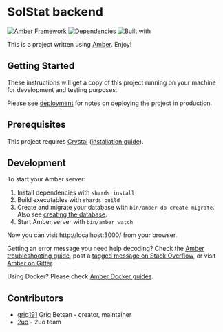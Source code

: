 # SolStat backend

[![Amber Framework](https://img.shields.io/badge/using-amber_framework-orange.svg)](https://amberframework.org)
[![Dependencies](https://img.shields.io/badge/dependencies-shards-brightgreen.svg)](https://github.com/2uo/SolStat-backend/blob/master/shard.yml)
![Built with](https://img.shields.io/badge/built%20with-crystal-black.svg)

This is a project written using [Amber](https://amberframework.org). Enjoy!

## Getting Started

These instructions will get a copy of this project running on your machine for development and testing purposes.

Please see [deployment](https://docs.amberframework.org/amber/deployment) for notes on deploying the project in production.

## Prerequisites

This project requires [Crystal](https://crystal-lang.org/) ([installation guide](https://crystal-lang.org/docs/installation/)).

## Development

To start your Amber server:

1. Install dependencies with `shards install`
2. Build executables with `shards build`
3. Create and migrate your database with `bin/amber db create migrate`. Also see [creating the database](https://docs.amberframework.org/amber/guides/create-new-app#creating-the-database).
4. Start Amber server with `bin/amber watch`

Now you can visit http://localhost:3000/ from your browser.

Getting an error message you need help decoding? Check the [Amber troubleshooting guide](https://docs.amberframework.org/amber/troubleshooting), post a [tagged message on Stack Overflow](https://stackoverflow.com/questions/tagged/amber-framework), or visit [Amber on Gitter](https://gitter.im/amberframework/amber).

Using Docker? Please check [Amber Docker guides](https://docs.amberframework.org/amber/guides/docker).

## Contributors

- [grig191](https://github.com/grig191) Grig Betsan - creator, maintainer
- [2uo](https://github.com/2uo) - 2uo team

